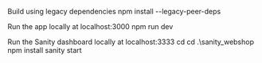 Build using legacy dependencies 
npm install --legacy-peer-deps

Run the app locally at localhost:3000
npm run dev

Run the Sanity dashboard locally at localhost:3333
cd cd .\sanity_webshop\
npm install
sanity start
